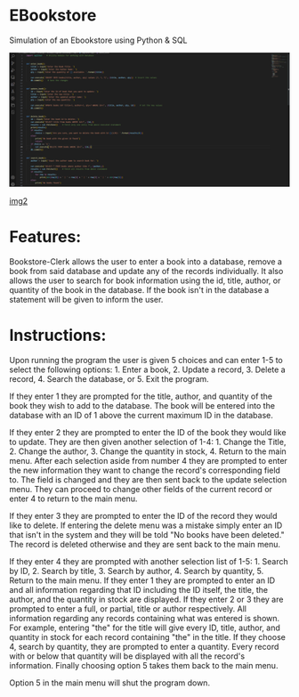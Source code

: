 # EBookstore
Simulation of an Ebookstore using Python &amp; SQL

![img](https://github.com/Thomasbamber99/EBookstore/blob/fe62a01a7a30b994a670ee940709be736909c322/img/Screenshot%20(32).png)

[img2](https://github.com/Thomasbamber99/EBookstore/blob/b8c0091c89d54e37bb43baaa9c8b7cf396ec8673/img/Screenshot%20(33).png)

# Features:

Bookstore-Clerk allows the user to enter a book into a database, remove a book from said database and update any of the records individually. It also allows the user to search for book information using the id, title, author, or quantity of the book in the database. If the book isn't in the database a statement will be given to inform the user.

# Instructions:

Upon running the program the user is given 5 choices and can enter 1-5 to select the following options: 1. Enter a book, 2. Update a record, 3. Delete a record, 4. Search the database, or 5. Exit the program.

If they enter 1 they are prompted for the title, author, and quantity of the book they wish to add to the database. The book will be entered into the database with an ID of 1 above the current maximum ID in the database.

If they enter 2 they are prompted to enter the ID of the book they would like to update. They are then given another selection of 1-4: 1. Change the Title, 2. Change the author, 3. Change the quantity in stock, 4. Return to the main menu. After each selection aside from number 4 they are prompted to enter the new information they want to change the record's corresponding field to. The field is changed and they are then sent back to the update selection menu. They can proceed to change other fields of the current record or enter 4 to return to the main menu.

If they enter 3 they are prompted to enter the ID of the record they would like to delete. If entering the delete menu was a mistake simply enter an ID that isn't in the system and they will be told "No books have been deleted." The record is deleted otherwise and they are sent back to the main menu.

If they enter 4 they are prompted with another selection list of 1-5: 1. Search by ID, 2. Search by title, 3. Search by author, 4. Search by quantity, 5. Return to the main menu. If they enter 1 they are prompted to enter an ID and all information regarding that ID including the ID itself, the title, the author, and the quantity in stock are displayed. If they enter 2 or 3 they are prompted to enter a full, or partial, title or author respectively. All information regarding any records containing what was entered is shown. For example, entering "the" for the title will give every ID, title, author, and quantity in stock for each record containing "the" in the title. If they choose 4, search by quantity, they are prompted to enter a quantity. Every record with or below that quantity will be displayed with all the record's information. Finally choosing option 5 takes them back to the main menu.

Option 5 in the main menu will shut the program down.
